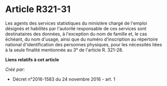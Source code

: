 # Article R321-31

Les agents des services statistiques du ministère chargé de l'emploi désignés et habilités par l'autorité responsable de ces
services sont destinataires des données, à l'exception du nom de famille et, le cas échéant, du nom d'usage, ainsi que du
numéro d'inscription au répertoire national d'identification des personnes physiques, pour les nécessités liées à la seule
finalité mentionnée au 3° de l'article R. 321-28.

**Liens relatifs à cet article**

_Créé par_:

  - Décret n°2016-1583 du 24 novembre 2016 - art. 1
